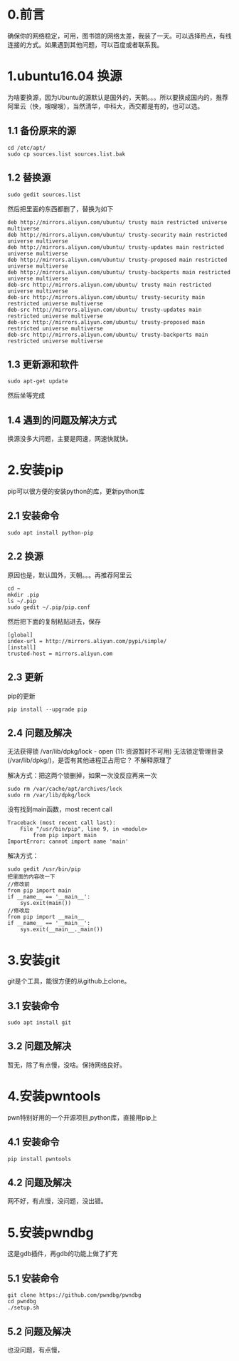 # 0.前言
确保你的网络稳定，可用，图书馆的网络太差，我装了一天。可以选择热点，有线连接的方式。如果遇到其他问题，可以百度或者联系我。
# 1.ubuntu16.04 换源
为啥要换源，因为Ubuntu的源默认是国外的，天朝。。。所以要换成国内的，推荐阿里云（快，嗖嗖嗖），当然清华，中科大，西交都是有的，也可以选。
## 1.1 备份原来的源
    cd /etc/apt/
    sudo cp sources.list sources.list.bak 
## 1.2 替换源
    sudo gedit sources.list
然后把里面的东西都删了，替换为如下

    deb http://mirrors.aliyun.com/ubuntu/ trusty main restricted universe multiverse 
    deb http://mirrors.aliyun.com/ubuntu/ trusty-security main restricted universe multiverse 
    deb http://mirrors.aliyun.com/ubuntu/ trusty-updates main restricted universe multiverse 
    deb http://mirrors.aliyun.com/ubuntu/ trusty-proposed main restricted universe multiverse 
    deb http://mirrors.aliyun.com/ubuntu/ trusty-backports main restricted universe multiverse 
    deb-src http://mirrors.aliyun.com/ubuntu/ trusty main restricted universe multiverse 
    deb-src http://mirrors.aliyun.com/ubuntu/ trusty-security main restricted universe multiverse 
    deb-src http://mirrors.aliyun.com/ubuntu/ trusty-updates main restricted universe multiverse 
    deb-src http://mirrors.aliyun.com/ubuntu/ trusty-proposed main restricted universe multiverse 
    deb-src http://mirrors.aliyun.com/ubuntu/ trusty-backports main restricted universe multiverse 

## 1.3 更新源和软件

    sudo apt-get update 

然后坐等完成

## 1.4 遇到的问题及解决方式
换源没多大问题，主要是网速，网速快就快。

# 2.安装pip
pip可以很方便的安装python的库，更新python库

## 2.1 安装命令

    sudo apt install python-pip

## 2.2 换源
原因也是，默认国外，天朝。。。再推荐阿里云

    cd ~    
    mkdir .pip
    ls ~/.pip
    sudo gedit ~/.pip/pip.conf 
然后把下面的复制粘贴进去，保存

    [global] 
    index-url = http://mirrors.aliyun.com/pypi/simple/
    [install] 
    trusted-host = mirrors.aliyun.com
## 2.3 更新
pip的更新

    pip install --upgrade pip
## 2.4 问题及解决

无法获得锁 /var/lib/dpkg/lock - open (11: 资源暂时不可用)
无法锁定管理目录(/var/lib/dpkg/)，是否有其他进程正占用它？
不解释原理了

解决方式：把这两个锁删掉，如果一次没反应再来一次
    
    sudo rm /var/cache/apt/archives/lock
    sudo rm /var/lib/dpkg/lock

没有找到main函数，most recent call

    Traceback (most recent call last):
        File "/usr/bin/pip", line 9, in <module>
            from pip import main
    ImportError: cannot import name 'main'
解决方式：

    sudo gedit /usr/bin/pip
    把里面的内容改一下
    //修改前
    from pip import main  
    if __name__ == '__main__':  
        sys.exit(main()) 
    //修改后
    from pip import __main__  
    if __name__ == '__main__':  
        sys.exit(__main__._main())

# 3.安装git
git是个工具，能很方便的从github上clone。

## 3.1 安装命令

    sudo apt install git
## 3.2 问题及解决
暂无，除了有点慢，没啥。保持网络良好。

# 4.安装pwntools
pwn特别好用的一个开源项目,python库，直接用pip上

## 4.1 安装命令
    pip install pwntools

## 4.2 问题及解决
网不好，有点慢，没问题，没出错。

# 5.安装pwndbg
这是gdb插件，再gdb的功能上做了扩充

## 5.1 安装命令

    git clone https://github.com/pwndbg/pwndbg
    cd pwndbg
    ./setup.sh

## 5.2 问题及解决

也没问题，有点慢，

